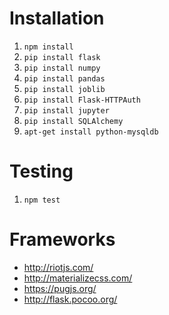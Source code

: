 # Installation
1. `npm install`
2. `pip install flask`
3. `pip install numpy`
4. `pip install pandas`
5. `pip install joblib`
6. `pip install Flask-HTTPAuth`
7. `pip install jupyter`
8. `pip install SQLAlchemy`
9. `apt-get install python-mysqldb`

# Testing
1. `npm test`

# Frameworks
* http://riotjs.com/   
* http://materializecss.com/   
* https://pugjs.org/   
* http://flask.pocoo.org/   
